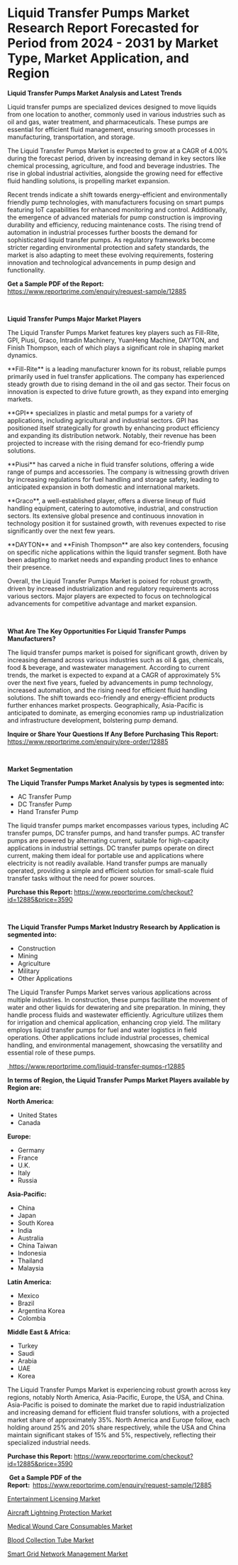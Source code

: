 <p><h1>Liquid Transfer Pumps Market Research Report Forecasted for Period from 2024 -  2031 by Market Type, Market Application, and Region</h1></p><p><strong>Liquid Transfer Pumps Market Analysis and Latest Trends</strong></p>
<p><p>Liquid transfer pumps are specialized devices designed to move liquids from one location to another, commonly used in various industries such as oil and gas, water treatment, and pharmaceuticals. These pumps are essential for efficient fluid management, ensuring smooth processes in manufacturing, transportation, and storage.</p><p>The Liquid Transfer Pumps Market is expected to grow at a CAGR of 4.00% during the forecast period, driven by increasing demand in key sectors like chemical processing, agriculture, and food and beverage industries. The rise in global industrial activities, alongside the growing need for effective fluid handling solutions, is propelling market expansion. </p><p>Recent trends indicate a shift towards energy-efficient and environmentally friendly pump technologies, with manufacturers focusing on smart pumps featuring IoT capabilities for enhanced monitoring and control. Additionally, the emergence of advanced materials for pump construction is improving durability and efficiency, reducing maintenance costs. The rising trend of automation in industrial processes further boosts the demand for sophisticated liquid transfer pumps. As regulatory frameworks become stricter regarding environmental protection and safety standards, the market is also adapting to meet these evolving requirements, fostering innovation and technological advancements in pump design and functionality.</p></p>
<p><strong>Get a Sample PDF of the Report:&nbsp;</strong> <a href="https://www.reportprime.com/enquiry/request-sample/12885">https://www.reportprime.com/enquiry/request-sample/12885</a></p>
<p>&nbsp;</p>
<p><strong>Liquid Transfer Pumps Major Market Players</strong></p>
<p><p>The Liquid Transfer Pumps Market features key players such as Fill-Rite, GPI, Piusi, Graco, Intradin Machinery, YuanHeng Machine, DAYTON, and Finish Thompson, each of which plays a significant role in shaping market dynamics. </p><p>**Fill-Rite** is a leading manufacturer known for its robust, reliable pumps primarily used in fuel transfer applications. The company has experienced steady growth due to rising demand in the oil and gas sector. Their focus on innovation is expected to drive future growth, as they expand into emerging markets.</p><p>**GPI** specializes in plastic and metal pumps for a variety of applications, including agricultural and industrial sectors. GPI has positioned itself strategically for growth by enhancing product efficiency and expanding its distribution network. Notably, their revenue has been projected to increase with the rising demand for eco-friendly pump solutions.</p><p>**Piusi** has carved a niche in fluid transfer solutions, offering a wide range of pumps and accessories. The company is witnessing growth driven by increasing regulations for fuel handling and storage safety, leading to anticipated expansion in both domestic and international markets.</p><p>**Graco**, a well-established player, offers a diverse lineup of fluid handling equipment, catering to automotive, industrial, and construction sectors. Its extensive global presence and continuous innovation in technology position it for sustained growth, with revenues expected to rise significantly over the next few years.</p><p>**DAYTON** and **Finish Thompson** are also key contenders, focusing on specific niche applications within the liquid transfer segment. Both have been adapting to market needs and expanding product lines to enhance their presence.</p><p>Overall, the Liquid Transfer Pumps Market is poised for robust growth, driven by increased industrialization and regulatory requirements across various sectors. Major players are expected to focus on technological advancements for competitive advantage and market expansion.</p></p>
<p>&nbsp;</p>
<p><strong>What Are The Key Opportunities For Liquid Transfer Pumps Manufacturers?</strong></p>
<p><p>The liquid transfer pumps market is poised for significant growth, driven by increasing demand across various industries such as oil & gas, chemicals, food & beverage, and wastewater management. According to current trends, the market is expected to expand at a CAGR of approximately 5% over the next five years, fueled by advancements in pump technology, increased automation, and the rising need for efficient fluid handling solutions. The shift towards eco-friendly and energy-efficient products further enhances market prospects. Geographically, Asia-Pacific is anticipated to dominate, as emerging economies ramp up industrialization and infrastructure development, bolstering pump demand.</p></p>
<p><strong>Inquire or Share Your Questions If Any Before Purchasing This Report:</strong> <a href="https://www.reportprime.com/enquiry/pre-order/12885">https://www.reportprime.com/enquiry/pre-order/12885</a></p>
<p>&nbsp;</p>
<p><strong>Market Segmentation</strong></p>
<p><strong>The Liquid Transfer Pumps Market Analysis by types is segmented into:</strong></p>
<p><ul><li>AC Transfer Pump</li><li>DC Transfer Pump</li><li>Hand Transfer Pump</li></ul></p>
<p><p>The liquid transfer pumps market encompasses various types, including AC transfer pumps, DC transfer pumps, and hand transfer pumps. AC transfer pumps are powered by alternating current, suitable for high-capacity applications in industrial settings. DC transfer pumps operate on direct current, making them ideal for portable use and applications where electricity is not readily available. Hand transfer pumps are manually operated, providing a simple and efficient solution for small-scale fluid transfer tasks without the need for power sources.</p></p>
<p><strong>Purchase this Report:&nbsp;</strong><a href="https://www.reportprime.com/checkout?id=12885&price=3590">https://www.reportprime.com/checkout?id=12885&price=3590</a></p>
<p>&nbsp;</p>
<p><strong>The Liquid Transfer Pumps Market Industry Research by Application is segmented into:</strong></p>
<p><ul><li>Construction</li><li>Mining</li><li>Agriculture</li><li>Military</li><li>Other Applications</li></ul></p>
<p><p>The Liquid Transfer Pumps Market serves various applications across multiple industries. In construction, these pumps facilitate the movement of water and other liquids for dewatering and site preparation. In mining, they handle process fluids and wastewater efficiently. Agriculture utilizes them for irrigation and chemical application, enhancing crop yield. The military employs liquid transfer pumps for fuel and water logistics in field operations. Other applications include industrial processes, chemical handling, and environmental management, showcasing the versatility and essential role of these pumps.</p></p>
<p><a href="https://www.reportprime.com/liquid-transfer-pumps-r12885">&nbsp;https://www.reportprime.com/liquid-transfer-pumps-r12885</a></p>
<p><strong>In terms of Region, the Liquid Transfer Pumps Market Players available by Region are:</strong></p>
<p>
    <p> <strong> North America: </strong>
        <ul>
            <li>United States</li>
            <li>Canada</li>
        </ul>
        </p> 
    <p> <strong> Europe: </strong>
        <ul>
            <li>Germany</li>
            <li>France</li>
            <li>U.K.</li>
            <li>Italy</li>
            <li>Russia</li>
        </ul>
        </p> 
    <p> <strong> Asia-Pacific: </strong>
        <ul>
            <li>China</li>
            <li>Japan</li>
            <li>South Korea</li>
            <li>India</li>
            <li>Australia</li>
            <li>China Taiwan</li>
            <li>Indonesia</li>
            <li>Thailand</li>
            <li>Malaysia</li>
        </ul>
        </p> 
    <p> <strong> Latin America: </strong>
        <ul>
            <li>Mexico</li>
            <li>Brazil</li>
            <li>Argentina Korea</li>
            <li>Colombia</li>
        </ul>
        </p> 
    <p> <strong> Middle East & Africa: </strong>
        <ul>
            <li>Turkey</li>
            <li>Saudi</li>
            <li>Arabia</li>
            <li>UAE</li>
            <li>Korea</li>
        </ul>
    </p>
    </p>
<p><p>The Liquid Transfer Pumps Market is experiencing robust growth across key regions, notably North America, Asia-Pacific, Europe, the USA, and China. Asia-Pacific is poised to dominate the market due to rapid industrialization and increasing demand for efficient fluid transfer solutions, with a projected market share of approximately 35%. North America and Europe follow, each holding around 25% and 20% share respectively, while the USA and China maintain significant stakes of 15% and 5%, respectively, reflecting their specialized industrial needs.</p></p>
<p><strong>Purchase this Report: </strong><a href="https://www.reportprime.com/checkout?id=12885&price=3590">https://www.reportprime.com/checkout?id=12885&price=3590</a></p>
<p>&nbsp;<strong>Get a Sample PDF of the Report:&nbsp;&nbsp;</strong><a href="https://www.reportprime.com/enquiry/request-sample/12885">https://www.reportprime.com/enquiry/request-sample/12885</a></p>
<p><strong></strong></p>
<p><p><a href="https://medium.com/@maria.hardacre7345/charting-the-future-comprehensive-analysis-of-the-global-entertainment-licensing-market-6ba6de6deb60">Entertainment Licensing Market</a></p><p><a href="https://www.linkedin.com/pulse/market-forecast-global-aircraft-lightning-protection-trends-canmf?trackingId=ubDwZ3lSSOiRzhKrY2lYNg%3D%3D">Aircraft Lightning Protection Market</a></p><p><a href="https://issuu.com/reportprime-2/docs/medical-wound-care-consumables-mark_e0130d3769b9b6">Medical Wound Care Consumables Market</a></p><p><a href="https://issuu.com/reportprime-2/docs/blood-collection-tube-market-size-2_085f433610105e">Blood Collection Tube Market</a></p><p><a href="https://medium.com/@richard.james09789/what-is-influencing-the-future-of-smart-grid-network-management-5c0a7e8d51b2">Smart Grid Network Management Market</a></p></p>